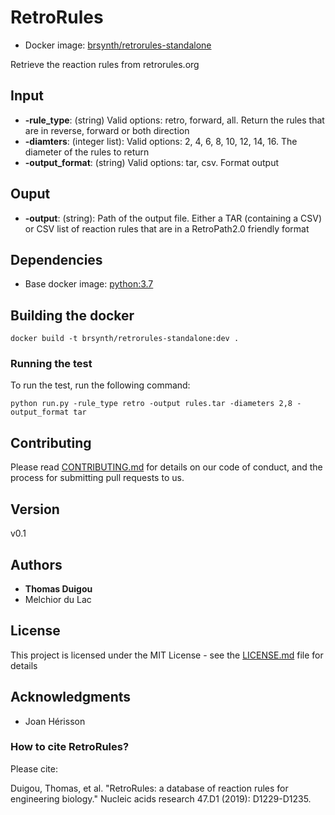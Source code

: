 # RetroRules

* Docker image: [brsynth/retrorules-standalone](https://hub.docker.com/r/brsynth/retrorules-standalone)

Retrieve the reaction rules from retrorules.org

## Input

* **-rule_type**: (string) Valid options: retro, forward, all. Return the rules that are in reverse, forward or both direction
* **-diamters**: (integer list): Valid options: 2, 4, 6, 8, 10, 12, 14, 16. The diameter of the rules to return
* **-output_format**: (string) Valid options: tar, csv. Format output

## Ouput

* **-output**: (string): Path of the output file. Either a TAR (containing a CSV) or CSV list of reaction rules that are in a RetroPath2.0 friendly format 

## Dependencies

* Base docker image: [python:3.7](https://hub.docker.com/layers/python/library/python/3.7/images/sha256-af8fc40f758a1847b87db6c0239f2a5fb70622adc95a68bf1b736fa57ad332bc?context=explore)

## Building the docker

```
docker build -t brsynth/retrorules-standalone:dev .
```

### Running the test

To run the test, run the following command:

```
python run.py -rule_type retro -output rules.tar -diameters 2,8 -output_format tar
```

## Contributing

Please read [CONTRIBUTING.md](https://gist.github.com/PurpleBooth/b24679402957c63ec426) for details on our code of conduct, and the process for submitting pull requests to us.

## Version

v0.1

## Authors

* **Thomas Duigou**
* Melchior du Lac

## License

This project is licensed under the MIT License - see the [LICENSE.md](LICENSE.md) file for details

## Acknowledgments

* Joan Hérisson

### How to cite RetroRules?
Please cite:

Duigou, Thomas, et al. "RetroRules: a database of reaction rules for engineering biology." Nucleic acids research 47.D1 (2019): D1229-D1235.
